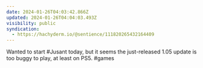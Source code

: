 ```yaml
---
date: 2024-01-26T04:03:42.866Z
updated: 2024-01-26T04:04:03.493Z
visibility: public
syndication:
  - https://hachyderm.io/@sentience/111820265432164409
---
```


Wanted to start #Jusant today, but it seems the just-released 1.05 update is too buggy to play, at least on PS5. #games
